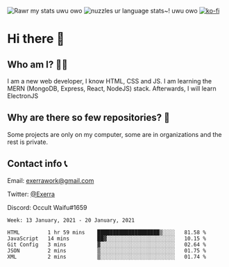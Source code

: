 ![Rawr my stats uwu owo](https://github-readme-stats.vercel.app/api?username=Exerra&show_icons=true&theme=buefy)
![nuzzles ur language stats~! uwu owo](https://github-readme-stats.vercel.app/api/top-langs/?username=Exerra&layout=compact)
[![ko-fi](https://www.ko-fi.com/img/githubbutton_sm.svg)](https://ko-fi.com/X8X130H96)
# Hi there 👋
## Who am I? 🙋‍♀️
I am a new web developer, I know HTML, CSS and JS. I am learning the MERN (MongoDB, Express, React, NodeJS) stack. Afterwards, I will learn ElectronJS
## Why are there so few repositories? 🤔
Some projects are only on my computer, some are in organizations and the rest is private.
## Contact info 📞
Email: [exerrawork@gmail.com](mailto:exerrawork@gmail.com)

Twitter: [@Exerra](https://twitter.com/exerra)

Discord: Occult Waifu#1659

<!--START_SECTION:waka-->
```text
Week: 13 January, 2021 - 20 January, 2021

HTML         1 hr 59 mins    ████████████████████▒░░░░   81.58 % 
JavaScript   14 mins         ██▓░░░░░░░░░░░░░░░░░░░░░░   10.15 % 
Git Config   3 mins          ▓░░░░░░░░░░░░░░░░░░░░░░░░   02.64 % 
JSON         2 mins          ▒░░░░░░░░░░░░░░░░░░░░░░░░   01.75 % 
XML          2 mins          ▒░░░░░░░░░░░░░░░░░░░░░░░░   01.74 % 
```
<!--END_SECTION:waka-->
